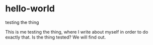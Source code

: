 # hello-world
testing the thing

This is me testing the thing, where I write about myself in order to do exactly that. Is the thing tested? We will find out.
